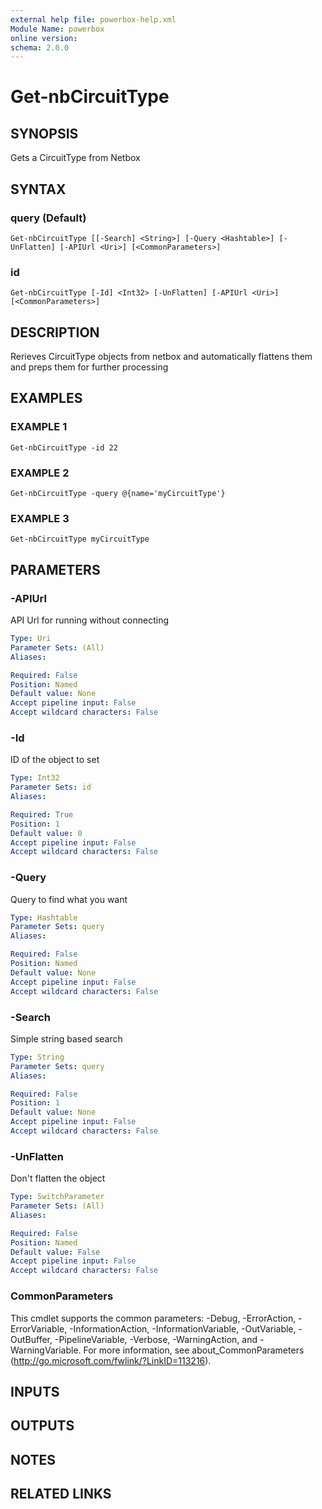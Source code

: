 ```yaml
---
external help file: powerbox-help.xml
Module Name: powerbox
online version:
schema: 2.0.0
---
```


# Get-nbCircuitType

## SYNOPSIS
Gets a CircuitType from Netbox

## SYNTAX

### query (Default)
```
Get-nbCircuitType [[-Search] <String>] [-Query <Hashtable>] [-UnFlatten] [-APIUrl <Uri>] [<CommonParameters>]
```

### id
```
Get-nbCircuitType [-Id] <Int32> [-UnFlatten] [-APIUrl <Uri>] [<CommonParameters>]
```

## DESCRIPTION
Rerieves CircuitType objects from netbox and automatically flattens them and
preps them for further processing

## EXAMPLES

### EXAMPLE 1
```
Get-nbCircuitType -id 22
```

### EXAMPLE 2
```
Get-nbCircuitType -query @{name='myCircuitType'}
```

### EXAMPLE 3
```
Get-nbCircuitType myCircuitType
```

## PARAMETERS

### -APIUrl
API Url for running without connecting

```yaml
Type: Uri
Parameter Sets: (All)
Aliases:

Required: False
Position: Named
Default value: None
Accept pipeline input: False
Accept wildcard characters: False
```

### -Id
ID of the object to set

```yaml
Type: Int32
Parameter Sets: id
Aliases:

Required: True
Position: 1
Default value: 0
Accept pipeline input: False
Accept wildcard characters: False
```

### -Query
Query to find what you want

```yaml
Type: Hashtable
Parameter Sets: query
Aliases:

Required: False
Position: Named
Default value: None
Accept pipeline input: False
Accept wildcard characters: False
```

### -Search
Simple string based search

```yaml
Type: String
Parameter Sets: query
Aliases:

Required: False
Position: 1
Default value: None
Accept pipeline input: False
Accept wildcard characters: False
```

### -UnFlatten
Don't flatten the object

```yaml
Type: SwitchParameter
Parameter Sets: (All)
Aliases:

Required: False
Position: Named
Default value: False
Accept pipeline input: False
Accept wildcard characters: False
```

### CommonParameters
This cmdlet supports the common parameters: -Debug, -ErrorAction, -ErrorVariable, -InformationAction, -InformationVariable, -OutVariable, -OutBuffer, -PipelineVariable, -Verbose, -WarningAction, and -WarningVariable.
For more information, see about_CommonParameters (http://go.microsoft.com/fwlink/?LinkID=113216).

## INPUTS

## OUTPUTS

## NOTES

## RELATED LINKS
